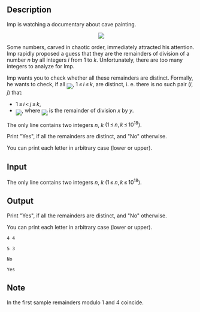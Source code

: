## Description

<div><p>Imp is watching a documentary about cave painting.</p><center> <img class="tex-graphics" src="file://420R6O60.png" style="max-width: 100.0%;max-height: 100.0%;"> </center><p>Some numbers, carved in chaotic order, immediately attracted his attention. Imp rapidly proposed a guess that they are the remainders of division of a number <span class="tex-span"><i>n</i></span> by all integers <span class="tex-span"><i>i</i></span> from <span class="tex-span">1</span> to <span class="tex-span"><i>k</i></span>. Unfortunately, there are too many integers to analyze for Imp.</p><p>Imp wants you to check whether all these remainders are distinct. Formally, he wants to check, if all <img align="middle" class="tex-formula" src="file://4gVt5qQT.png" style="max-width: 100.0%;max-height: 100.0%;">, <span class="tex-span">1 ≤ <i>i</i> ≤ <i>k</i></span>, are distinct, i.&nbsp;e. there is no such pair <span class="tex-span">(<i>i</i>, <i>j</i>)</span> that: </p><ul> <li> <span class="tex-span">1 ≤ <i>i</i> &lt; <i>j</i> ≤ <i>k</i></span>, </li><li> <img align="middle" class="tex-formula" src="file://d87abGzw.png" style="max-width: 100.0%;max-height: 100.0%;">, where <img align="middle" class="tex-formula" src="file://rhtoSYSP.png" style="max-width: 100.0%;max-height: 100.0%;"> is the remainder of division <span class="tex-span"><i>x</i></span> by <span class="tex-span"><i>y</i></span>. </li></ul></div><div class="input-specification"><p>The only line contains two integers <span class="tex-span"><i>n</i></span>, <span class="tex-span"><i>k</i></span> <span class="tex-span">(1 ≤ <i>n</i>, <i>k</i> ≤ 10<sup class="upper-index">18</sup>)</span>.</p></div><div class="output-specification"><p>Print "<span class="tex-font-style-tt">Yes</span>", if all the remainders are distinct, and "<span class="tex-font-style-tt">No</span>" otherwise.</p><p>You can print each letter in arbitrary case (lower or upper).</p></div>

## Input

<p>The only line contains two integers <span class="tex-span"><i>n</i></span>, <span class="tex-span"><i>k</i></span> <span class="tex-span">(1 ≤ <i>n</i>, <i>k</i> ≤ 10<sup class="upper-index">18</sup>)</span>.</p>

## Output

<p>Print "<span class="tex-font-style-tt">Yes</span>", if all the remainders are distinct, and "<span class="tex-font-style-tt">No</span>" otherwise.</p><p>You can print each letter in arbitrary case (lower or upper).</p>





```input1
4 4

```




```input2
5 3

```




```output1
No

```




```output2
Yes

```



## Note

<p>In the first sample remainders modulo <span class="tex-span">1</span> and <span class="tex-span">4</span> coincide.</p>
